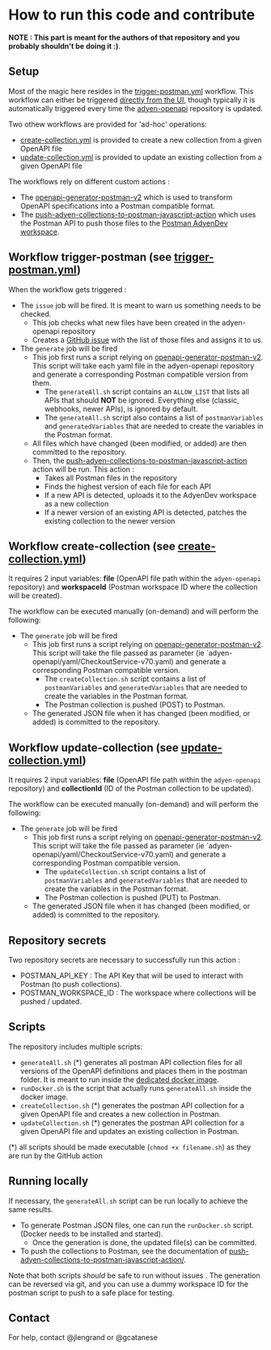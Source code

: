 # How to run this code and contribute

__NOTE : This part is meant for the authors of that repository and you probably shouldn't be doing it :)__.

## Setup

Most of the magic here resides in the [trigger-postman.yml](./.github/workflows/trigger-postman.yml) workflow.
This workflow can either be triggered [directly from the UI](https://github.com/Adyen/adyen-postman/actions/workflows/trigger-postman.yml), though typically it is automatically triggered every time the [adyen-openapi](https://github.com/Adyen/adyen-openapi/blob/main/.github/workflows/notify.yml) repository is updated.

Two othew workflows are provided for 'ad-hoc' operations:
* [create-collection.yml](./.github/workflows/create-collection.yml) is provided to create a new collection from a given OpenAPI file
* [update-collection.yml](./.github/workflows/update-collection.yml) is provided to update an existing collection from a given OpenAPI file


The workflows rely on different custom actions : 

* The [openapi-generator-postman-v2](https://github.com/gcatanese/openapi-generator-postman-v2) which is used to transform OpenAPI specifications into a Postman compatible format.
* The [push-adyen-collections-to-postman-javascript-action](https://github.com/jlengrand/push-adyen-collections-to-postman-javascript-action/) which uses the Postman API to push those files to the [Postman AdyenDev workspace](https://www.postman.com/adyendev/workspace/adyen-apis/overview).


## Workflow trigger-postman (see [trigger-postman.yml](./.github/workflows/trigger-postman.yml))

When the workflow gets triggered :

* The `issue` job will be fired. It is meant to warn us something needs to be checked.
    * This job checks what new files have been created in the adyen-openapi repository
    * Creates a [GitHub issue](https://github.com/Adyen/adyen-postman/issues) with the list of those files and assigns it to us. 
* The `generate` job will be fired
    * This job first runs a script relying on [openapi-generator-postman-v2](https://github.com/gcatanese/openapi-generator-postman-v2). This script will take each yaml file in the adyen-openapi repository and generate a corresponding Postman compatible version from them.
        * The `generateAll.sh` script contains an `ALLOW_LIST` that lists all APIs that should **NOT** be ignored. Everything else (classic, webhooks, newer APIs), is ignored by default.
        *  The `generateAll.sh` script also contains a list of `postmanVariables` and `generatedVariables` that are needed to create the variables in the Postman format.
    * All files which have changed (been modified, or added) are then committed to the repository. 
    * Then, the [push-adyen-collections-to-postman-javascript-action](https://github.com/jlengrand/push-adyen-collections-to-postman-javascript-action/) action will be run. This action : 
        * Takes all Postman files in the repository
        * Finds the highest version of each file for each API 
        * If a new API is detected, uploads it to the AdyenDev workspace as a new collection
        * If a newer version of an existing API is detected, patches the existing collection to the newer version

## Workflow create-collection (see [create-collection.yml](./.github/workflows/create-collection.yml))

It requires 2 input variables: **file** (OpenAPI file path within the `adyen-openapi` repository) and **workspaceId** (Postman workspace ID where the collection will be created).

The workflow can be executed manually (on-demand) and will perform the following:

* The `generate` job will be fired
    * This job first runs a script relying on [openapi-generator-postman-v2](https://github.com/gcatanese/openapi-generator-postman-v2). This script will take the file passed as parameter (ie `adyen-openapi/yaml/CheckoutService-v70.yaml) and generate a corresponding Postman compatible version.
        *  The `createCollection.sh` script contains a list of `postmanVariables` and `generatedVariables` that are needed to create the variables in the Postman format.
        * The Postman collection is pushed (POST) to Postman.
    * The generated JSON file when it has changed (been modified, or added) is committed to the repository. 

## Workflow update-collection (see [update-collection.yml](./.github/workflows/update-collection.yml))

It requires 2 input variables: **file** (OpenAPI file path within the `adyen-openapi` repository) and **collectionId** (ID of the Postman collection to be updated).

The workflow can be executed manually (on-demand) and will perform the following:

* The `generate` job will be fired
    * This job first runs a script relying on [openapi-generator-postman-v2](https://github.com/gcatanese/openapi-generator-postman-v2). This script will take the file passed as parameter (ie `adyen-openapi/yaml/CheckoutService-v70.yaml) and generate a corresponding Postman compatible version.
        *  The `updateCollection.sh` script contains a list of `postmanVariables` and `generatedVariables` that are needed to create the variables in the Postman format.
        * The Postman collection is pushed (PUT) to Postman.
    * The generated JSON file when it has changed (been modified, or added) is committed to the repository. 

## Repository secrets
 
Two repository secrets are necessary to successfully run this action : 

* POSTMAN_API_KEY : The API Key that will be used to interact with Postman (to push collections).
* POSTMAN_WORKSPACE_ID : The workspace where collections will be pushed / updated.

## Scripts

The repository includes multiple scripts:

* `generateAll.sh` (*) generates all postman API collection files for all versions of the OpenAPI definitions and places them in the postman folder. It is meant to run inside the [dedicated docker image](https://github.com/gcatanese/openapi-generator-postman-v2/).
* `runDocker.sh` is the script that actually runs `generateAll.sh` inside the docker image. 
* `createCollection.sh` (*) generates the postman API collection for a given OpenAPI file and creates a new collection in Postman.
* `updateCollection.sh` (*) generates the postman API collection for a given OpenAPI file and updates an existing collection in Postman.

(*) all scripts should be made executable (`chmod +x filename.sh`) as they are run by the GitHub action

## Running locally

If necessary, the `generateAll.sh` script can be run locally to achieve the same results. 

* To generate Postman JSON files, one can run the `runDocker.sh` script. (Docker needs to be installed and started). 
    * Once the generation is done, the updated file(s) can be committed.
* To push the collections to Postman, see the documentation of [push-adyen-collections-to-postman-javascript-action/](https://github.com/jlengrand/push-adyen-collections-to-postman-javascript-action/).

Note that both scripts _should_ be safe to run without issues . The generation can be reversed via git, and you can use a dummy workspace ID for the postman script to push to a safe place for testing.

## Contact

For help, contact @jlengrand or @gcatanese
